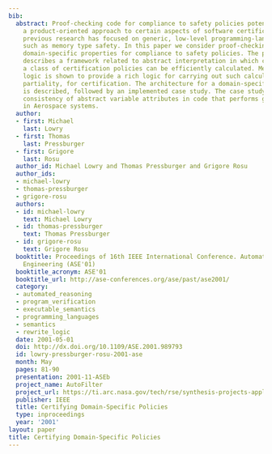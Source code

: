 ```yaml
---
bib:
  abstract: Proof-checking code for compliance to safety policies potentially enables
    a product-oriented approach to certain aspects of software certification. To date,
    previous research has focused on generic, low-level programming-language properties
    such as memory type safety. In this paper we consider proof-checking higher-level
    domain-specific properties for compliance to safety policies. The paper first
    describes a framework related to abstract interpretation in which compliance to
    a class of certification policies can be efficiently calculated. Membership equational
    logic is shown to provide a rich logic for carrying out such calculations, including
    partiality, for certification. The architecture for a domain-specific certifier
    is described, followed by an implemented case study. The case study considers
    consistency of abstract variable attributes in code that performs geometric calculations
    in Aerospace systems.
  author:
  - first: Michael
    last: Lowry
  - first: Thomas
    last: Pressburger
  - first: Grigore
    last: Rosu
  author_id: Michael Lowry and Thomas Pressburger and Grigore Rosu
  author_ids:
  - michael-lowry
  - thomas-pressburger
  - grigore-rosu
  authors:
  - id: michael-lowry
    text: Michael Lowry
  - id: thomas-pressburger
    text: Thomas Pressburger
  - id: grigore-rosu
    text: Grigore Rosu
  booktitle: Proceedings of 16th IEEE International Conference. Automated Software
    Engineering (ASE'01)
  booktitle_acronym: ASE'01
  booktitle_url: http://ase-conferences.org/ase/past/ase2001/
  category:
  - automated_reasoning
  - program_verification
  - executable_semantics
  - programming_languages
  - semantics
  - rewrite_logic
  date: 2001-05-01
  doi: http://dx.doi.org/10.1109/ASE.2001.989793
  id: lowry-pressburger-rosu-2001-ase
  month: May
  pages: 81-90
  presentation: 2001-11-ASEb
  project_name: AutoFilter
  project_url: https://ti.arc.nasa.gov/tech/rse/synthesis-projects-applications/autofilter/
  publisher: IEEE
  title: Certifying Domain-Specific Policies
  type: inproceedings
  year: '2001'
layout: paper
title: Certifying Domain-Specific Policies
---
```

